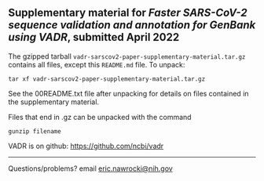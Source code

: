 ## Supplementary material for *Faster SARS-CoV-2 sequence validation and annotation for GenBank using VADR*, submitted April 2022

The gzipped tarball `vadr-sarscov2-paper-supplementary-material.tar.gz` contains all files, except this `README.md` file.
To unpack:

```
tar xf vadr-sarscov2-paper-supplementary-material.tar.gz
```

See the 00README.txt file after unpacking for details on files
contained in the supplementary material.

Files that end in .gz can be unpacked with the command 
```
gunzip filename
```

VADR is on github: 
https://github.com/ncbi/vadr

---
Questions/problems? email eric.nawrocki@nih.gov
